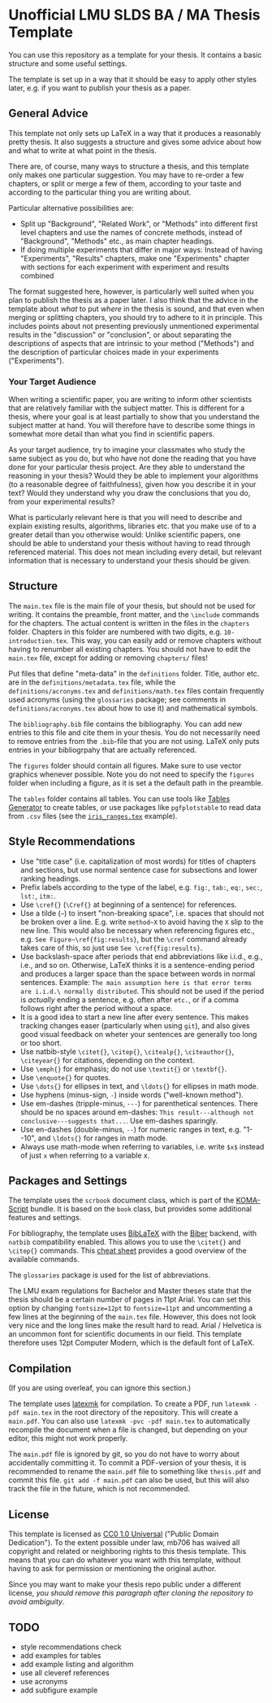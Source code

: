 # Unofficial LMU SLDS BA / MA Thesis Template

You can use this repository as a template for your thesis.
It contains a basic structure and some useful settings.

The template is set up in a way that it should be easy to apply other styles later, e.g. if you want to publish your thesis as a paper.

## General Advice

This template not only sets up LaTeX in a way that it produces a reasonably pretty thesis.
It also suggests a structure and gives some advice about how and what to write at what point in the thesis.

There are, of course, many ways to structure a thesis, and this template only makes one particular suggestion.
You may have to re-order a few chapters, or split or merge a few of them, according to your taste and according to the particular thing you are writing about.

Particular alternative possibilities are:

* Split up "Background", "Related Work", or "Methods" into different first level chapters and use the names of concrete methods, instead of "Background", "Methods" etc., as main chapter headings.
* If doing multiple experiments that differ in major ways: Instead of having "Experiments", "Results" chapters, make one "Experiments" chapter with sections for each experiment with experiment and results combined

The format suggested here, however, is particularly well suited when you plan to publish the thesis as a paper later.
I also think that the advice in the template about *what* to put *where* in the thesis is sound, and that even when merging or splitting chapters, you should try to adhere to it in principle.
This includes points about not presenting previously unmentioned experimental results in the "discussion" or "conclusion", or about separating the descriptions of aspects that are intrinsic to your method ("Methods") and the description of particular choices made in your experiments ("Experiments").

### Your Target Audience

When writing a scientific paper, you are writing to inform other scientists that are relatively familiar with the subject matter.
This is different for a thesis, where your goal is at least partially to show that you understand the subject matter at hand.
You will therefore have to describe some things in somewhat more detail than what you find in scientific papers.

As your target audience, try to imagine your classmates who study the same subject as you do, but who have not done the reading that you have done for your particular thesis project.
Are they able to understand the reasoning in your thesis?
Would they be able to implement your algorithms (to a reasonable degree of faithfulness), given how you describe it in your text?
Would they understand why you draw the conclusions that you do, from your experimental results?

What is particularly relevant here is that you will need to describe and explain existing results, algorithms, libraries etc. that you make use of to a greater detail than you otherwise would:
Unlike scientific papers, one should be able to understand your thesis without having to read through referenced material.
This does not mean including every detail, but relevant information that is necessary to understand your thesis should be given.

## Structure

The `main.tex` file is the main file of your thesis, but should not be used for writing.
It contains the preamble, front matter, and the `\include` commands for the chapters.
The actual content is written in the files in the `chapters` folder.
Chapters in this folder are numbered with two digits, e.g. `10-introduction.tex`.
This way, you can easily add or remove chapters without having to renumber all existing chapters.
You should not have to edit the `main.tex` file, except for adding or removing `chapters/` files!

Put files that define "meta-data" in the `definitions` folder.
Title, author etc. are in the `definitions/metadata.tex` file, while the `definitions/acronyms.tex` and `definitions/math.tex` files contain frequently used acronyms (using the `glossaries` package; see comments in `definitions/acronyms.tex` about how to use it) and mathematical symbols.

The `bibliography.bib` file contains the bibliography.
You can add new entries to this file and cite them in your thesis.
You do not necessarily need to remove entries from the `.bib`-file that you are not using.
LaTeX only puts entries in your bibliogrpahy that are actually referenced.

The `figures` folder should contain all figures.
Make sure to use vector graphics whenever possible.
Note you do not need to specify the `figures` folder when including a figure, as it is set a the default path in the preamble.

The `tables` folder contains all tables.
You can use tools like [Tables Generator](https://www.tablesgenerator.com/) to create tables, or use packages like `pgfplotstable` to read data from `.csv` files (see the [`iris_ranges.tex`](tables/iris_ranges.tex) example).

## Style Recommendations

* Use "title case" (i.e. capitalization of most words) for titles of chapters and sections, but use normal sentence case for subsections and lower ranking headings.
* Prefix labels according to the type of the label, e.g. `fig:`, `tab:`, `eq:`, `sec:`, `lst:`, `itm:`.
* Use `\cref{}` (`\Cref{}` at beginning of a sentence) for references.
* Use a tilde (`~`) to insert "non-breaking space", i.e. spaces that should not be broken over a line.
  E.g. write `method~X` to avoid having the `X` slip to the new line.
  This would also be necessary when referencing figures etc., e.g. `See Figure~\ref{fig:results}`, but the `\cref` command already takes care of this, so just use `See \cref{fig:results}`.
* Use backslash-space after periods that end abbreviations like i.i.d., e.g., i.e., and so on.
  Otherwise, LaTeX thinks it is a sentence-ending period and produces a larger space than the space between words in normal sentences.
  Example: `The main assumption here is that error terms are i.i.d.\ normally distributed`.
  This should not be used if the period is *actually* ending a sentence, e.g. often after `etc.`, or if a comma follows right after the period without a space.
* It is a good idea to start a new line after every sentence.
  This makes tracking changes easer (particularly when using `git`), and also gives good visual feedback on wheter your sentences are generally too long or too short.
* Use natbib-style `\citet{}`, `\citep{}`, `\citealp{}`, `\citeauthor{}`, `\citeyear{}` for citations, depending on the context.
* Use `\emph{}` for emphasis; do not use `\textit{}` or `\textbf{}`.
* Use `\enquote{}` for quotes.
* Use `\dots{}` for ellipses in text, and `\ldots{}` for ellipses in math mode.
* Use hyphens (minus-sign, `-`) inside words ("well-known method").
* Use em-dashes (tripple-minus, `---`) for parenthetical sentences.
  There should be no spaces around em-dashes: `This result---although not conclusive---suggests that...`.
  Use em-dashes sparingly.
* Use en-dashes (double-minus, `--`) for numeric ranges in text, e.g. "1--10", and `\ldots{}` for ranges in math mode.
* Always use math-mode when referring to variables, i.e. write `$x$` instead of just `x` when referring to a variable *x*.

## Packages and Settings

The template uses the `scrbook` document class, which is part of the [KOMA-Script](https://www.ctan.org/pkg/koma-script) bundle.
It is based on the `book` class, but provides some additional features and settings.

For bibliography, the template uses [BibLaTeX](https://www.ctan.org/pkg/biblatex) with the [Biber](https://www.ctan.org/pkg/biber) backend, with `natbib` compatibility enabled.
This allows you to use the `\citet{}` and `\citep{}` commands.
This [cheat sheet](http://tug.ctan.org/info/biblatex-cheatsheet/biblatex-cheatsheet.pdf) provides a good overview of the available commands.

The `glossaries` package is used for the list of abbreviations.

The LMU exam regulations for Bachelor and Master theses state that the thesis should be a certain number of pages in 11pt Arial.
You can set this option by changing `fontsize=12pt` to `fontsize=11pt` and uncommenting a few lines at the beginning of the `main.tex` file.
However, this does not look very nice and the long lines make the result hard to read.
Arial / Helvetica is an uncommon font for scientific documents in our field.
This template therefore uses 12pt Computer Modern, which is the default font of LaTeX.

## Compilation

(If you are using overleaf, you can ignore this section.)

The template uses [latexmk](https://www.ctan.org/pkg/latexmk/) for compilation.
To create a PDF, run `latexmk -pdf main.tex` in the root directory of the repository.
This will create a `main.pdf`.
You can also use `latexmk -pvc -pdf main.tex` to automatically recompile the document when a file is changed, but depending on your editor, this might not work properly.

The `main.pdf` file is ignored by git, so you do not have to worry about accidentally committing it.
To commit a PDF-version of your thesis, it is recommended to rename the `main.pdf` file to something like `thesis.pdf` and commit this file.
`git add -f main.pdf` can also be used, but this will also track the file in the future, which is not recommended.

## License

This template is licensed as [CC0 1.0 Universal](https://creativecommons.org/publicdomain/zero/1.0/) ("Public Domain Dedication").
To the extent possible under law, mb706 has waived all copyright and related or neighboring rights to this thesis template.
This means that you can do whatever you want with this template, without having to ask for permission or mentioning the original author.

Since you may want to make your thesis repo public under a different license, *you should remove this paragraph after cloning the repository to avoid ambiguity*.

## TODO

* style recommendations check
* add examples for tables
* add example listing and algorithm
* use all cleveref references
* use acronyms
* add subfigure example
